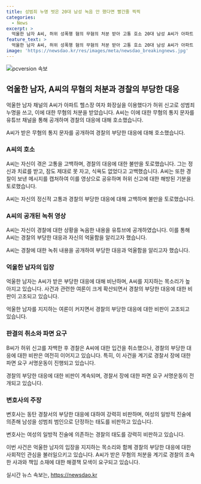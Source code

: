 ```yaml
---
title: 성범죄 누명 벗은 20대 남성 녹음 안 했다면 빨간줄 찍찍
categories:
  - News
excerpt: >
  억울한 남자 A씨, 허위 성폭행 혐의 무혐의 처분 받아 고통 호소 20대 남성 A씨가 아파트 헬스장 여자 화장실을 이용했다가 허위 신고로 괴롭힘을 받은 사건으로 무혐의 처분을 받았다. A씨는 경찰의 무혐의 통지 문자를 유튜브에 공개하며 고통을 호소했다. 녹음한 사실을 녹음으로 공개하며 경찰부의 부당한 처사를 비판하는 등 사태에 대한 불만을 털어놨다. 이에 관련된 파면 서명운동이 전개되고 있는 가운데, A씨의 이야기는 온라인을 뒤흔들고 있다.
feature_text: >
  억울한 남자 A씨, 허위 성폭행 혐의 무혐의 처분 받아 고통 호소 20대 남성 A씨가 아파트 헬스장 여자 화장실을 이용했다가 허위 신고로 괴롭힘을 받은 사건으로 무혐의 처분을 받았다. A씨는 경찰의 무혐의 통지 문자를 유튜브에 공개하며 고통을 호소했다. 녹음한 사실을 녹음으로 공개하며 경찰부의 부당한 처사를 비판하는 등 사태에 대한 불만을 털어놨다. 이에 관련된 파면 서명운동이 전개되고 있는 가운데, A씨의 이야기는 온라인을 뒤흔들고 있다.
image: 'https://newsdao.kr/res/images/meta/newsdao_breakingnews.jpg'
---
```


<p><img src="https://newsdao.kr/res/images/meta/newsdao_breakingnews.jpg" alt="pcversion 속보" /></p>

<h2 data-ke-size="size26">억울한 남자, A씨의 무혐의 처분과 경찰의 부당한 대응</h2>

<p>억울한 남자 채널의 A씨가 아파트 헬스장 여자 화장실을 이용했다가 허위 신고로 성범죄 누명을 쓰고, 이에 대한 무혐의 처분을 받았습니다. A씨는 이에 대한 무혐의 통지 문자를 유튜브 채널을 통해 공개하며 경찰의 대응에 대해 호소했습니다.</p>

<p data-ke-size="size16">A씨가 받은 무혐의 통지 문자를 공개하여 경찰의 부당한 대응에 대해 호소했습니다.</p>

<h3 data-ke-size="size24">A씨의 호소</h3>

<p>A씨는 자신이 겪은 고통을 고백하며, 경찰의 대응에 대한 불만을 토로했습니다. 그는 정신과 치료를 받고, 잠도 제대로 못 자고, 식욕도 없었다고 고백했습니다. A씨는 또한 경찰이 보낸 메시지를 캡처하여 이를 영상으로 공유하며 허위 신고에 대한 해방된 기분을 토로했습니다.</p>

<p data-ke-size="size16">A씨는 자신의 정신적 고통과 경찰의 부당한 대응에 대해 고백하며 불만을 토로했습니다.</p>

<h3 data-ke-size="size24">A씨의 공개된 녹취 영상</h3>

<p>A씨는 자신이 경찰에 대한 상황을 녹음한 내용을 유튜브에 공개하였습니다. 이를 통해 A씨는 경찰의 부당한 대응과 자신의 억울함을 알리고자 했습니다.</p>

<p data-ke-size="size16">A씨는 경찰에 대한 녹취 내용을 공개하여 부당한 대응과 억울함을 알리고자 했습니다.</p>

<h3 data-ke-size="size24">억울한 남자의 입장</h3>

<p>억울한 남자는 A씨가 받은 부당한 대응에 대해 비난하며, A씨를 지지하는 목소리가 높아지고 있습니다. 사건과 관련한 여론이 크게 확산되면서 경찰의 부당한 대응에 대한 비판이 고조되고 있습니다.</p>

<p data-ke-size="size16">억울한 남자를 지지하는 여론이 커지면서 경찰의 부당한 대응에 대한 비판이 고조되고 있습니다.</p>

<h3 data-ke-size="size24">판결의 취소와 파면 요구</h3>

<p>B씨가 허위 신고를 자백한 후 경찰은 A씨에 대한 입건을 취소했으나, 경찰의 부당한 대응에 대한 비판은 여전히 이어지고 있습니다. 특히, 이 사건을 계기로 경찰서 장에 대한 파면 요구 서명운동이 진행되고 있습니다.</p>

<p data-ke-size="size16">경찰의 부당한 대응에 대한 비판이 계속되며, 경찰서 장에 대한 파면 요구 서명운동이 전개되고 있습니다.</p>

<h3 data-ke-size="size24">변호사의 주장</h3>

<p>변호사는 동탄 경찰서의 부당한 대응에 대하여 강력히 비판하며, 여성의 일방적 진술에 의존해 남성을 성범죄 범인으로 단정하는 태도를 비판하고 있습니다.</p>

<p data-ke-size="size16">변호사는 여성의 일방적 진술에 의존하는 경찰의 태도를 강력히 비판하고 있습니다.</p>

<p>이번 사건은 억울한 남자의 입장을 지지하는 목소리와 함께 경찰의 부당한 대응에 대한 사회적인 관심을 불러일으키고 있습니다. A씨가 받은 무혐의 처분을 계기로 경찰의 조속한 사과와 책임 소재에 대한 해결책 모색이 요구되고 있습니다.</p>
실시간 뉴스 속보는, <a href="https://newsdao.kr" rel="dofollow">https://newsdao.kr</a>


